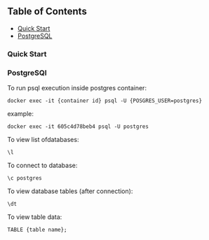 ## Table of Contents
- [Quick Start](#quick-start)
- [PostgreSQL](#postgresql)

### Quick Start

### PostgreSQl
To run psql execution inside postgres container:
```
docker exec -it {container id} psql -U {POSGRES_USER=postgres}
```
example:
```
docker exec -it 605c4d78beb4 psql -U postgres
```
To view list ofdatabases:
```
\l
```

To connect to database:
```
\c postgres
```

To view database tables (after connection):
```
\dt
```

To view table data:
```
TABLE {table name};
```